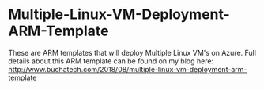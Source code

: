 # Multiple-Linux-VM-Deployment-ARM-Template
These are ARM templates that will deploy Multiple Linux VM's on Azure. Full details about this ARM template can be found on my blog here: http://www.buchatech.com/2018/08/multiple-linux-vm-deployment-arm-template
